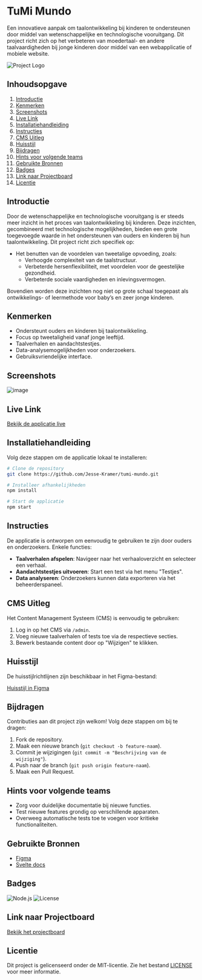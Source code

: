 # TuMi Mundo

Een innovatieve aanpak om taalontwikkeling bij kinderen te ondersteunen door middel van wetenschappelijke en technologische vooruitgang. Dit project richt zich op het verbeteren van moedertaal- en andere taalvaardigheden bij jonge kinderen door middel van een webapplicatie of mobiele website.

![Project Logo](https://github.com/fdnd-agency/tumi-mundo/assets/61702002/6c04d95e-f4ea-480d-9e86-cbf9148e8e15)

## Inhoudsopgave

1. [Introductie](#introductie)
2. [Kenmerken](#kenmerken)
3. [Screenshots](#screenshots)
4. [Live Link](#live-link)
5. [Installatiehandleiding](#installatiehandleiding)
6. [Instructies](#instructies)
7. [CMS Uitleg](#cms-uitleg)
8. [Huisstijl](#huisstijl)
9. [Bijdragen](#bijdragen)
10. [Hints voor volgende teams](#hints-voor-volgende-teams)
11. [Gebruikte Bronnen](#gebruikte-bronnen)
12. [Badges](#badges)
13. [Link naar Projectboard](#link-naar-projectboard)
14. [Licentie](#licentie)

## Introductie

Door de wetenschappelijke en technologische vooruitgang is er steeds meer inzicht in het proces van taalontwikkeling bij kinderen. Deze inzichten, gecombineerd met technologische mogelijkheden, bieden een grote toegevoegde waarde in het ondersteunen van ouders en kinderen bij hun taalontwikkeling. Dit project richt zich specifiek op:

- Het benutten van de voordelen van tweetalige opvoeding, zoals:
  - Verhoogde complexiteit van de taalstructuur.
  - Verbeterde hersenflexibiliteit, met voordelen voor de geestelijke gezondheid.
  - Verbeterde sociale vaardigheden en inlevingsvermogen.

Bovendien worden deze inzichten nog niet op grote schaal toegepast als ontwikkelings- of leermethode voor baby’s en zeer jonge kinderen.

## Kenmerken

- Ondersteunt ouders en kinderen bij taalontwikkeling.
- Focus op tweetaligheid vanaf jonge leeftijd.
- Taalverhalen en aandachtstestjes.
- Data-analysemogelijkheden voor onderzoekers.
- Gebruiksvriendelijke interface.

## Screenshots

![image](https://github.com/user-attachments/assets/6061a488-ad97-45c5-b6ab-b1bd8104b7d5)


## Live Link

[Bekijk de applicatie live](https://tumi-mundo.vercel.app/)

## Installatiehandleiding

Volg deze stappen om de applicatie lokaal te installeren:

```bash
# Clone de repository
git clone https://github.com/Jesse-Kramer/tumi-mundo.git

# Installeer afhankelijkheden
npm install

# Start de applicatie
npm start
```

## Instructies

De applicatie is ontworpen om eenvoudig te gebruiken te zijn door ouders en onderzoekers. Enkele functies:

- **Taalverhalen afspelen**: Navigeer naar het verhaaloverzicht en selecteer een verhaal.
- **Aandachtstestjes uitvoeren**: Start een test via het menu "Testjes".
- **Data analyseren**: Onderzoekers kunnen data exporteren via het beheerderspaneel.

## CMS Uitleg

Het Content Management Systeem (CMS) is eenvoudig te gebruiken:

1. Log in op het CMS via `/admin`.
2. Voeg nieuwe taalverhalen of tests toe via de respectieve secties.
3. Bewerk bestaande content door op "Wijzigen" te klikken.

## Huisstijl

De huisstijlrichtlijnen zijn beschikbaar in het Figma-bestand:

[Huisstijl in Figma](https://www.figma.com/file/RDlD4etdXBvcOW9AAqueBz/TuMiMundo_FDND_Prototype?type=design&node-id=0%3A1&mode=design&t=3z8nbpTxTLvGHUIm-1)

## Bijdragen

Contributies aan dit project zijn welkom! Volg deze stappen om bij te dragen:

1. Fork de repository.
2. Maak een nieuwe branch (`git checkout -b feature-naam`).
3. Commit je wijzigingen (`git commit -m "Beschrijving van de wijziging"`).
4. Push naar de branch (`git push origin feature-naam`).
5. Maak een Pull Request.

## Hints voor volgende teams

- Zorg voor duidelijke documentatie bij nieuwe functies.
- Test nieuwe features grondig op verschillende apparaten.
- Overweeg automatische tests toe te voegen voor kritieke functionaliteiten.

## Gebruikte Bronnen

- [Figma](https://www.figma.com/)
- [Svelte docs](https://svelte.dev/)

## Badges

![Node.js](https://img.shields.io/badge/Node.js-v16-green)
![License](https://img.shields.io/badge/License-MIT-yellow)

## Link naar Projectboard

[Bekijk het projectboard](https://github.com/orgs/fdnd-agency/projects/53)

## Licentie

Dit project is gelicenseerd onder de MIT-licentie. Zie het bestand [LICENSE](LICENSE) voor meer informatie.

